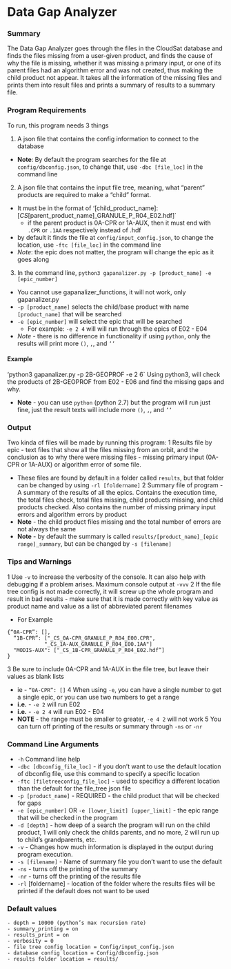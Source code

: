 # Data Gap Analyzer

### Summary
The Data Gap Analyzer goes through the files in the CloudSat database and finds the files missing from a user-given product, and finds the cause of why the file is missing, whether it was missing a primary input, or one of its parent files had an algorithm error and was not created, thus making the child product not appear. It takes all the information of the missing files and prints them into result files and prints a summary of results to a summary file.

### Program Requirements
To run, this program needs 3 things
  1. A json file that contains the config information to connect to the database 
  - **Note**: By default the program searches for the file at `config/dbconfig.json`, to change that, use `-dbc [file_loc]` in the command line
  2. A json file that contains the input file tree, meaning, what “parent” products are required to make a “child” format. 
  - It must be in the format of ‘[child_product_name]:[_CS_[parent_product_name]_GRANULE_P_R04_E02.hdf]` 
    - if the parent product is 0A-CPR or 1A-AUX, then it must end with `.CPR` or `.1AA` respectively instead of .hdf
  - by default it finds the file at `config/input_config.json`, to change the location, use `-ftc [file_loc]` in the command line
  - *Note*: the epic does not matter, the program will change the epic as it goes along
  3. In the command line, `python3 gapanalizer.py -p [product_name] -e [epic_number]`
  - You cannot use gapanalizer_functions, it will not work, only gapanalizer.py
  - `-p [product_name]` selects the child/base product with name `[product_name]` that will be searched
  - `-e [epic_number]` will select the epic that will be searched
    - For example: `-e 2 4` will will run through the epics of E02 - E04
  - *Note* - there is no difference in functionality if using `python`, only the results will print more `()`, `,`, and `’’`

#### Example
‘python3 gapanalizer.py -p 2B-GEOPROF -e 2 6`
Using python3, will check the products of 2B-GEOPROF from E02 - E06 and find the missing gaps and why.
- **Note** - you can use `python` (python 2.7) but the program will run just fine, just the result texts will include more `()`, `,`, and `’’`

### Output
Two kinda of files will be made by running this program:
1 Results file by epic - text files that show all the files missing from an orbit, and the conclusion as to why there were missing files - missing primary input (0A-CPR or 1A-AUX) or algorithm error of some file.
  - These files are found by default in a folder called `results`, but that folder can be changed by using `-rl [foldername]`
2 Summary file of program - A summary of the results of all the epics. Contains the execution time, the total files check, total files missing, child products missing, and child products checked. Also contains the number of missing primary input errors and algorithm errors by product
  - **Note** - the child product files missing and the total number of errors are not always the same
  - **Note** - by default the summary is called `results/[product_name]_[epic range]_summary`, but can be changed by `-s [filename]`

### Tips and Warnings
1 Use `-v` to increase the verbosity of the console. It can also help with debugging if a problem arises. Maximum console output at `-vvv`
2 If the file tree config is not made correctly, it will screw up the whole program and result in bad results - make sure that it is made correctly with key value as product name and value as a list of abbreviated parent filenames
  - For Example
```
{“0A-CPR”: [],
  “1B-CPR”: ["_CS_0A-CPR_GRANULE_P_R04_E00.CPR", 
  	     	"_CS_1A-AUX_GRANULE_P_R04_E00.1AA"]
  "MODIS-AUX": ["_CS_1B-CPR_GRANULE_P_R04_E02.hdf”]
}
```
3 Be sure to include 0A-CPR and 1A-AUX in the file tree, but leave their values as blank lists
  - ie - `“0A-CPR”: []`
4 When using `-e`, you can have a single number to get a single epic, or you can use two numbers to get a range
  - **i.e.** - `-e 2` will run E02
  - **i.e.** - `-e 2 4` will run E02 - E04
  - **NOTE** - the range must be smaller to greater, `-e 4 2` will not work
5 You can turn off printing of the results or summary through `-ns` or `-nr`

### Command Line Arguments
- `-h` Command line help
- `-dbc [dbconfig_file_loc]` - if you don’t want to use the default location of dbconfig file, use this command to specify a specific location
- `-ftc [filetreeconfig_file_loc]` - used to specificy a different location than the default for the file_tree json file
- `-p [product_name]` - REQUIRED - the child product that will be checked for gaps
- `-e [epic_number]` OR `-e [lower_limit] [upper_limit]` - the epic range that will be checked in the program
- `-d [depth]` - how deep of a search the program will run on the child product, 1 will only check the childs parents, and no more, 2 will run up to child’s grandparents, etc. 
- `-v` - Changes how much information is displayed in the output during program execution.
- `-s [filename]` - Name of summary file you don’t want to use the default
- `-ns` - turns off the printing of the summary
- `-nr` - turns off the printing of the results file
- `-rl` [foldername] - location of the folder where the results files will be printed if the default does not want to be used

### Default values
```
- depth = 10000 (python’s max recursion rate)
- summary_printing = on
- results_print = on
- verbosity = 0
- file tree config location = Config/input_config.json
- database config location = Config/dbconfig.json
- results folder location = results/
```
